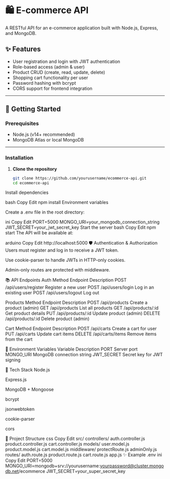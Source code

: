 # 🛍️ E-commerce API

A RESTful API for an e-commerce application built with Node.js, Express, and MongoDB.

## ✨ Features

- User registration and login with JWT authentication
- Role-based access (admin & user)
- Product CRUD (create, read, update, delete)
- Shopping cart functionality per user
- Password hashing with bcrypt
- CORS support for frontend integration

---

## 🚀 Getting Started

### Prerequisites

- Node.js (v14+ recommended)
- MongoDB Atlas or local MongoDB

---

### Installation

1. **Clone the repository**
   ```bash
   git clone https://github.com/yourusername/ecommerce-api.git
   cd ecommerce-api
Install dependencies

bash
Copy
Edit
npm install
Environment variables

Create a .env file in the root directory:

ini
Copy
Edit
PORT=5000
MONGO_URI=your_mongodb_connection_string
JWT_SECRET=your_jwt_secret_key
Start the server
bash
Copy
Edit
npm start
The API will be available at:

arduino
Copy
Edit
http://localhost:5000
🛡️ Authentication & Authorization
Users must register and log in to receive a JWT token.

Use cookie-parser to handle JWTs in HTTP-only cookies.

Admin-only routes are protected with middleware.

📚 API Endpoints
Auth
Method	Endpoint	Description
POST	/api/users/register	Register a new user
POST	/api/users/login	Log in an existing user
POST	/api/users/logout	Log out

Products
Method	Endpoint	Description
POST	/api/products	Create a product (admin)
GET	/api/products	List all products
GET	/api/products/:id	Get product details
PUT	/api/products/:id	Update product (admin)
DELETE	/api/products/:id	Delete product (admin)

Cart
Method	Endpoint	Description
POST	/api/carts	Create a cart for user
PUT	/api/carts	Update cart items
DELETE	/api/carts/items	Remove items from the cart

🔑 Environment Variables
Variable	Description
PORT	Server port
MONGO_URI	MongoDB connection string
JWT_SECRET	Secret key for JWT signing

🧰 Tech Stack
Node.js

Express.js

MongoDB + Mongoose

bcrypt

jsonwebtoken

cookie-parser

cors

📂 Project Structure
css
Copy
Edit
src/
  controllers/
    auth.controller.js
    product.controller.js
    cart.controller.js
  models/
    user.model.js
    product.model.js
    cart.model.js
  middleware/
    protectRoute.js
    adminOnly.js
  routes/
    auth.route.js
    product.route.js
    cart.route.js
  app.js
✨ Example .env
ini
Copy
Edit
PORT=5000
MONGO_URI=mongodb+srv://yourusername:yourpassword@cluster.mongodb.net/ecommerce
JWT_SECRET=your_super_secret_key
